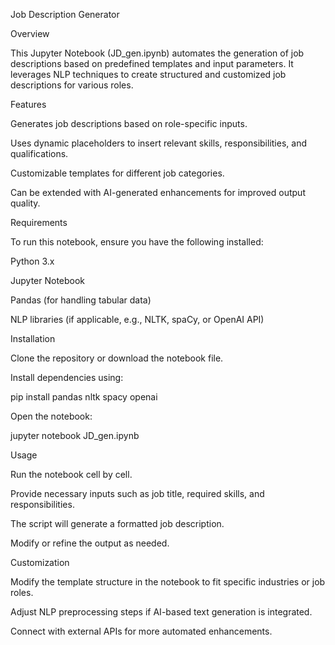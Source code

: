 Job Description Generator

Overview

This Jupyter Notebook (JD_gen.ipynb) automates the generation of job descriptions based on predefined templates and input parameters. It leverages NLP techniques to create structured and customized job descriptions for various roles.

Features

Generates job descriptions based on role-specific inputs.

Uses dynamic placeholders to insert relevant skills, responsibilities, and qualifications.

Customizable templates for different job categories.

Can be extended with AI-generated enhancements for improved output quality.

Requirements

To run this notebook, ensure you have the following installed:

Python 3.x

Jupyter Notebook

Pandas (for handling tabular data)

NLP libraries (if applicable, e.g., NLTK, spaCy, or OpenAI API)

Installation

Clone the repository or download the notebook file.

Install dependencies using:

pip install pandas nltk spacy openai

Open the notebook:

jupyter notebook JD_gen.ipynb

Usage

Run the notebook cell by cell.

Provide necessary inputs such as job title, required skills, and responsibilities.

The script will generate a formatted job description.

Modify or refine the output as needed.

Customization

Modify the template structure in the notebook to fit specific industries or job roles.

Adjust NLP preprocessing steps if AI-based text generation is integrated.

Connect with external APIs for more automated enhancements.
